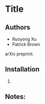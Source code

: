 # Title

## Authors
- Ruoyong Xu
- Patrick Brown

arXiv preprint: 

## Installation
1. 


## Notes: 

